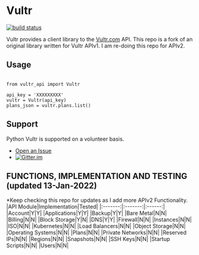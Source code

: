 # Vultr

[![build status](https://travis-ci.org/spry-group/python-vultr.svg?branch=master)](https://travis-ci.org/spry-group/python-vultr)

Vultr provides a client library to the [Vultr.com](https://www.vultr.com/?ref=8914701) API.
This repo is a fork of an original library written for Vultr APIv1. 
I am re-doing this repo for APIv2.

## Usage

```python3

from vultr_api import Vultr

api_key = 'XXXXXXXXX'
vultr = Vultr(api_key)
plans_json = vultr.plans.list()

```
## Support

Python Vultr is supported on a volunteer basis.

* [Open an Issue](https://github.com/spry-group/python-vultr/issues/new)
* [![Gitter.im](https://badges.gitter.im/Join%20Chat.svg)](https://gitter.im/spry-group/python-vultr)

## FUNCTIONS, IMPLEMENTATION AND TESTING (updated 13-Jan-2022)
*Keep checking this repo for updates as I add more APIv2 Functionality.
|API Module|Implementation|Tested|
|:-------:|:-------:|:------:|
|Account|Y|Y|
|Applications|Y|Y|
|Backup|Y|Y|
|Bare Metal|N|N|
|Billing|N|N|
|Block Storage|Y|N|
|DNS|Y|Y|
|Firewall|N|N|
|Instances|N|N|
|ISO|N|N|
|Kubernetes|N|N|
|Load Balancers|N|N|
|Object Storage|N|N|
|Operating Systems|N|N|
|Plans|N|N|
|Private Networks|N|N|
|Reserved IPs|N|N|
|Regions|N|N|
|Snapshots|N|N|
|SSH Keys|N|N|
|Startup Scripts|N|N|
|Users|N|N|
